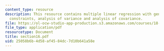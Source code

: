 ```yaml
---
content_type: resource
description: This resource contains multiple linear regression with general linear
  constraints, analysis of variance and analysis of covariance.
file: https://ol-ocw-studio-app-production.s3.amazonaws.com/courses/18-443-statistics-for-applications-fall-2006/25058b6b4d58af4584dc7d10b641a58e_section16.pdf
file_type: application/pdf
resourcetype: Document
title: section16.pdf
uid: 25058b6b-4d58-af45-84dc-7d10b641a58e
---
```

